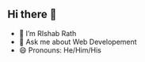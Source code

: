 ## Hi there 👋
<ul><li>🔭 I’m RIshab Rath
</li><li>💬 Ask me about Web Developement</li><li>😄 Pronouns: He/Him/His</li>
</ul>


<!--
**rishabrath31/rishabrath31** is a ✨ _special_ ✨ repository because its `README.md` (this file) appears on your GitHub profile.

Here are some ideas to get you started:

- 🔭 I’m currently working on ...
- 🌱 I’m currently learning ...
- 👯 I’m looking to collaborate on ...
- 🤔 I’m looking for help with ...
- 💬 Ask me about ...
- 📫 How to reach me: ...
- 😄 Pronouns: ...
- ⚡ Fun fact: ...
-->
